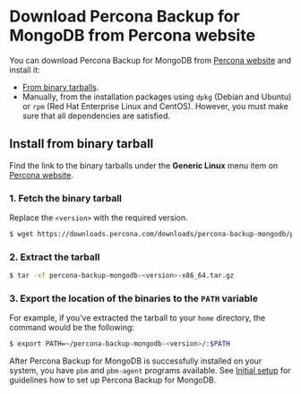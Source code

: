 # Download Percona Backup for MongoDB from Percona website

You can download Percona Backup for MongoDB from [Percona website](https://www.percona.com/downloads/percona-backup-mongodb/) and install it:

* [From binary tarballs](#install-from-binary-tarball).
* Manually, from the installation packages using `dpkg` (Debian and Ubuntu) or `rpm` (Red Hat Enterprise Linux and CentOS). However, you must make sure that all dependencies are satisfied.


## Install from binary tarball

Find the link to the binary tarballs under the **Generic Linux** menu item on [Percona website](https://www.percona.com/downloads/percona-backup-mongodb/).


### 1. Fetch the binary tarball

Replace the `<version>` with the required version.

   ```{.bash data-prompt="$"}
   $ wget https://downloads.percona.com/downloads/percona-backup-mongodb/percona-backup-mongodb-<version>/binary/tarball/percona-backup-mongodb-<version>-x86_64.tar.gz
   ```


### 2. Extract the tarball

  ```{.bash data-prompt="$"}
  $ tar -xf percona-backup-mongodb-<version>-x86_64.tar.gz
  ```

### 3. Export the location of the binaries to the `PATH` variable

For example, if you’ve extracted the tarball to your `home` directory, the command would be the following:

  ```{.bash data-prompt="$"}
  $ export PATH=~/percona-backup-mongodb-<version>/:$PATH
  ```

After Percona Backup for MongoDB is successfully installed on your system, you have `pbm` and `pbm-agent` programs available. See [Initial setup](initial-setup.md) for guidelines how to set up Percona Backup for MongoDB.